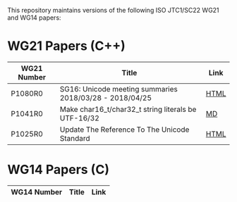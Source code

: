 This repository maintains versions of the following
ISO JTC1/SC22 WG21 and WG14 papers:

# WG21 Papers (C++)

WG21 Number     | Title | Link
--------------- | ----- | ----
P1080R0         | SG16: Unicode meeting summaries 2018/03/28 - 2018/04/25 | [HTML](http://htmlpreview.github.io/?https://github.com/sg16-unicode/sg16/blob/master/papers/p1080r0.html)
P1041R0         | Make char16_t/char32_t string literals be UTF-16/32 | [MD](https://github.com/sg16-unicode/sg16/blob/master/papers/p1041r0.md)
P1025R0         | Update The Reference To The Unicode Standard | [HTML](http://htmlpreview.github.io/?https://github.com/sg16-unicode/sg16/blob/master/papers/P1025R0.html)

# WG14 Papers (C)

WG14 Number     | Title | Link
--------------- | ----- | ----
